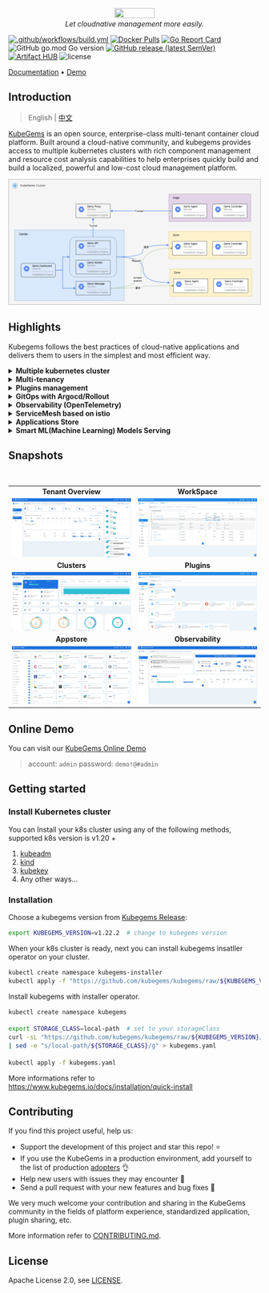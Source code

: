 <div style="text-align: center"></div>
  <p align="center">
  <img src="https://www.kubegems.io/img/logo.svg" width="40%" height="40%">
      <br>
      <i>Let cloudnative management more easily.</i>
  </p>
</div>

[![.github/workflows/build.yml](https://github.com/kubegems/kubegems/actions/workflows/build.yml/badge.svg)](https://github.com/kubegems/kubegems/actions/workflows/build.yml)
[![Docker Pulls](https://img.shields.io/docker/pulls/kubegems/kubegems.svg?maxAge=604800)](https://hub.docker.com/r/kubegems/kubegems)
[![Go Report Card](https://goreportcard.com/badge/github.com/kubegems/kubegems)](https://goreportcard.com/report/github.com/kubegems/kubegems)
![GitHub go.mod Go version](https://img.shields.io/github/go-mod/go-version/kubegems/kubegems?logo=go)
[![GitHub release (latest SemVer)](https://img.shields.io/github/v/release/kubegems/kubegems?logo=github&sort=semver)](https://github.com/kubegems/kubegems/releases/latest)
[![Artifact HUB](https://img.shields.io/endpoint?url=https://artifacthub.io/badge/repository/kubegems)](https://artifacthub.io/packages/search?repo=kubegems)
![license](https://img.shields.io/github/license/kubegems/kubegems)

[Documentation](https://kubegems.io) • [Demo](https://demo.kubegems.io)

## Introduction

> English | [中文](README_zh.md)

[KubeGems](https://kubegems.io) is an open source, enterprise-class multi-tenant container cloud platform. Built around a cloud-native community, and kubegems provides access to multiple kubernetes clusters with rich component management and resource cost analysis capabilities to help enterprises quickly build and build a localized, powerful and low-cost cloud management platform.

<p align="center">
<img src="https://github.com/kubegems/.github/blob/master/static/image/cluster.drawio.png?raw=true">
</p>

## Highlights

Kubegems follows the best practices of cloud-native applications and delivers them to users in the simplest and most efficient way.

<details>
  <summary><b>Multiple kubernetes cluster</b></summary>
</details>

<details>
  <summary><b>Multi-tenancy</b></summary>
</details>

<details>
  <summary><b>Plugins management</b></summary>
</details>

<details>
  <summary><b>GitOps with Argocd/Rollout</b></summary>
</details>

<details>
  <summary><b>Observability (OpenTelemetry)</b></summary>
</details>

<details>
  <summary><b>ServiceMesh based on istio</b></summary>
</details>

<details>
  <summary><b>Applications Store</b></summary>
</details>

<details>
  <summary><b>Smart ML(Machine Learning) Models Serving</b></summary>
</details>

## Snapshots

<br/>
<table>
    <tr>
      <td width="50%" align="center"><b>Tenant Overview</b></td>
      <td width="50%" align="center"><b>WorkSpace</b></td>
    </tr>
    <tr>
        <td width="50%" align="center"><img src="https://github.com/kubegems/.github/blob/master/static/image/tenant.jpg?raw=true"></td>
        <td width="50%" align="center"><img src="https://github.com/kubegems/.github/blob/master/static/image/workspace.jpg?raw=true"></td>
    </tr>
    <tr>
      <td width="50%" align="center"><b>Clusters</b></td>
      <td width="50%" align="center"><b>Plugins</b></td>
    </tr>
        <td width="50%" align="center"><img src="https://github.com/kubegems/.github/blob/master/static/image/cluster.jpg?raw=true"></td>
        <td width="50%" align="center"><img src="https://github.com/kubegems/.github/blob/master/static/image/plugins.jpg?raw=true"></td>
    <tr>
    </tr>
    <tr>
      <td width="50%" align="center"><b>Appstore</b></td>
      <td width="50%" align="center"><b>Observability</b></td>
    </tr>
        <td width="50%" align="center"><img src="https://github.com/kubegems/.github/blob/master/static/image/appstore.jpg?raw=true"></td>
        <td width="50%" align="center"><img src="https://github.com/kubegems/.github/blob/master/static/image/observability.jpg?raw=true"></td>
    <tr>
    </tr>
</table>

## Online Demo

You can visit our [KubeGems Online Demo](https://demo.kubegems.io)

>account: `admin`    password: `demo!@#admin`

## Getting started

### Install Kubernetes cluster

You can Install your k8s cluster using any of the following methods, supported k8s version is v1.20 +

1. [kubeadm](https://kubernetes.io/docs/setup/production-environment/tools/kubeadm/create-cluster-kubeadm/)
2. [kind](https://kind.sigs.k8s.io/)
3. [kubekey](https://github.com/kubesphere/kubekey)
4. Any other ways...

### Installation

Choose a kubegems version from [Kubegems Release](https://github.com/kubegems/kubegems/tags):

```sh
export KUBEGEMS_VERSION=v1.22.2  # change to kubegems version
```

When your k8s cluster is ready, next you can install kubegems insatller operator on your cluster.

```sh
kubectl create namespace kubegems-installer
kubectl apply -f "https://github.com/kubegems/kubegems/raw/${KUBEGEMS_VERSION}/deploy/installer.yaml"
```

Install kubegems with installer operator.

```sh
kubectl create namespace kubegems

export STORAGE_CLASS=local-path  # set to your storageClass
curl -sL "https://github.com/kubegems/kubegems/raw/${KUBEGEMS_VERSION}/deploy/kubegems.yaml" \
| sed -e "s/local-path/${STORAGE_CLASS}/g" > kubegems.yaml

kubectl apply -f kubegems.yaml
```

More informations refer to <https://www.kubegems.io/docs/installation/quick-install>

## Contributing

If you find this project useful, help us:

- Support the development of this project and star this repo! ⭐
- If you use the KubeGems in a production environment, add yourself to the list of production [adopters](./ADOPTERS.md) 👌
- Help new users with issues they may encounter 🙋
- Send a pull request with your new features and bug fixes 🚀

We very much welcome your contribution and sharing in the KubeGems community in the fields of platform experience, standardized application, plugin sharing, etc.

More information refer to [CONTRIBUTING.md](https://github.com/kubegems/kubegems/blob/main/CONTRIBUTING.md).

## License

Apache License 2.0, see [LICENSE](https://github.com/kubegems/kubegems/blob/main/LICENSE).
